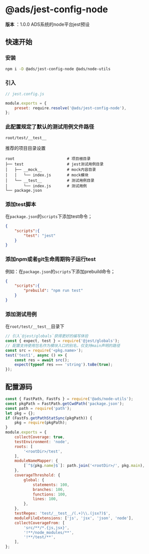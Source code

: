 
# @ads/jest-config-node
**版本** ：1.0.0
ADS系统的node平台jest预设

## 快速开始

### 安装
```bash
npm i -D @ads/jest-config-node @ads/node-utils
```

### 引入
```js
// jest.config.js

module.exports = {
    preset: require.resolve('@ads/jest-config-node'),
};
```




### 此配置规定了默认的测试用例文件路径
`root/test/__test__`

推荐的项目目录设置
```
root                       # 项目根目录
├── test                   # jest测试用例目录
│   ├── __mock__           # mock内容目录
│   │   └── index.js       # mock模块
│   └── __test__           # 测试用例目录
│       └── index.js       # 测试用例
└── package.json
```

### 添加test脚本

在`package.json`的`scripts`下添加test命令；

```json
{
    "scripts":{
        "test": "jest"
    }
}
```

### 添加npm或者git生命周期钩子运行test

例如：在`package.json`的`scripts`下添加prebuild命令；

```json
{
    "scripts":{
        "prebuild": "npm run test"
    }
}
```

### 添加测试用例

在`root/test/__test__`目录下

```js
// 引入`@jest/globals`获得更好的编写体验
const { expect, test } = require('@jest/globals');
// 配置支持使用包名作为模块入口的别名，仅支持main声明的路径
const src = require('<pkg.name>');
test('test1', async () => {
    const res = await src();
    expect(typeof res === 'string').toBe(true);
});
```

 <!-- 渲染后缀内容  -->



<a name="source"></a>


## 配置源码

```js
const { FastPath, FastFs } = require('@ads/node-utils');
const pkgPath = FastPath.getCwdPath('package.json');
const path = require('path');
let pkg = {};
if (FastFs.getPathStatSync(pkgPath)) {
    pkg = require(pkgPath);
}
module.exports = {
    collectCoverage: true,
    testEnvironment: 'node',
    roots: [
        '<rootDir>/test',
    ],
    moduleNameMapper: {
        [`^${pkg.name}$`]: path.join('<rootDir>/', pkg.main),
    },
    coverageThreshold: {
        global: {
            statements: 100,
            branches: 100,
            functions: 100,
            lines: 100,
        },
    },
    testRegex: 'test/__test__/(.+)\\.(jsx?)$',
    moduleFileExtensions: ['js', 'jsx', 'json', 'node'],
    collectCoverageFrom: [
        'src/**/*.{js,jsx}',
        '!**/node_modules/**',
        '!**/test/**',
    ],
};
```



